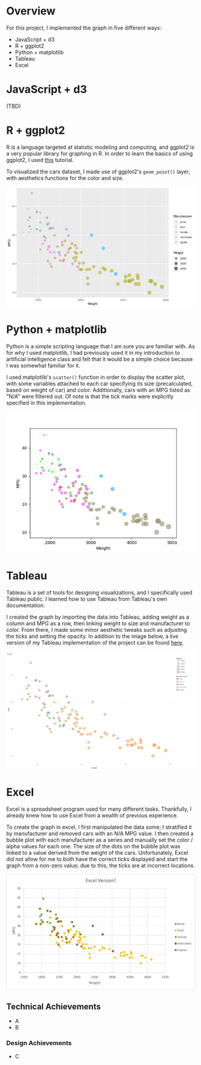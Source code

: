 # Overview

For this project, I implemented the graph in five different ways:
- JavaScript + d3
- R + ggplot2
- Python + matplotlib
- Tableau
- Excel

# JavaScript + d3

(TBD)

# R + ggplot2

R is a language targeted at statistic modeling and computing, and ggplot2 is a very popular library for graphing in R. In order to learn the basics of using ggplot2, I used [this](http://r-statistics.co/Complete-Ggplot2-Tutorial-Part2-Customizing-Theme-With-R-Code.html) tutorial.

To visualized the cars dataset, I made use of ggplot2's `geom_point()` layer, with aesthetics functions for the color and size.

![ggplot2](img/rggplot2.png)

# Python + matplotlib

Python is a simple scripting language that I am sure you are familiar with. As for why I used matplotlib, I had previously used it in my introduction to artificial intelligence class and felt that it would be a simple choice because I was somewhat familiar for it.

I used matplotlib's `scatter()` function in order to display the scatter plot, with some variables attached to each car specifying its size (precalculated, based on weight of car) and color. Additionally, cars with an MPG listed as "N/A" were filtered out. Of note is that the tick marks were explicitly specified in this implementation.

![matplotlib](img/pythonmatplotlib.png)

# Tableau

Tableau is a set of tools for designing visualizations, and I specifically used Tableau public. I learned how to use Tableau from Tableau's own documentation.

I created the graph by importing the data into Tableau, adding weight as a column and MPG as a row, then linking weight to size and manufacturer to color. From there, I made some minor aesthetic tweaks such as adjusting the ticks and setting the opacity. In addition to the image below, a live version of my Tableau implementation of the project can be found [here](https://public.tableau.com/profile/dyllan.cole#!/vizhome/CS4802AssignmentII/Cars).

![tableau](img/tableau.png)

# Excel

Excel is a spreadsheet program used for many different tasks. Thankfully, I already knew how to use Excel from a wealth of previous experience.

To create the graph in excel, I first manipulated the data some; I stratified it by manufacturer and removed cars with an N/A MPG value. I then created a bubble plot with each manufacturer as a series and manually set the color / alpha values for each one. The size of the dots on the bubble plot was linked to a value derived from the weight of the cars. Unfortunately, Excel did not allow for me to both have the correct ticks displayed and start the graph from a non-zero value; due to this, the ticks are at incorrect locations.

![excel](img/excel.png)


## Technical Achievements
- A
- B

### Design Achievements
- C
